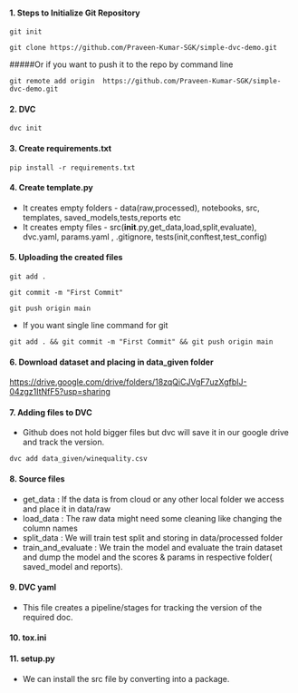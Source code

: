 #### 1. Steps to Initialize Git Repository
```
git init
```
```
git clone https://github.com/Praveen-Kumar-SGK/simple-dvc-demo.git
```
#####Or if you want to push it to the repo by command line
```
git remote add origin  https://github.com/Praveen-Kumar-SGK/simple-dvc-demo.git
```
#### 2. DVC
```
dvc init
```
#### 3. Create requirements.txt
 ```
pip install -r requirements.txt
```
#### 4. Create template.py 
- It creates empty folders - data(raw,processed), notebooks, src, templates, saved_models,tests,reports etc
- It creates empty files - src(__init__.py,get_data,load,split,evaluate), dvc.yaml, params.yaml , .gitignore, tests(init,conftest,test_config)
#### 5. Uploading the created files
```
git add .
```
```
git commit -m "First Commit"
```
```
git push origin main
```
- If you want single line command for git
```
git add . && git commit -m "First Commit" && git push origin main
```
#### 6. Download dataset and placing in data_given folder
https://drive.google.com/drive/folders/18zqQiCJVgF7uzXgfbIJ-04zgz1ItNfF5?usp=sharing

#### 7. Adding files to DVC
- Github does not hold bigger files but dvc will save it in our google drive and track the version.
```
dvc add data_given/winequality.csv
```
#### 8. Source files 
- get_data : If the data is from cloud or any other local folder we access and place it in data/raw
- load_data : The raw data might need some cleaning like changing the column names
- split_data : We will train test split and storing in data/processed folder
- train_and_evaluate : We train the model and evaluate the train dataset and dump the model and the scores & params in respective folder( saved_model and reports).
#### 9. DVC yaml
- This file creates a pipeline/stages for tracking the version of the required doc.
#### 10. tox.ini
#### 11. setup.py 
- We can install the src file by converting into a package.
